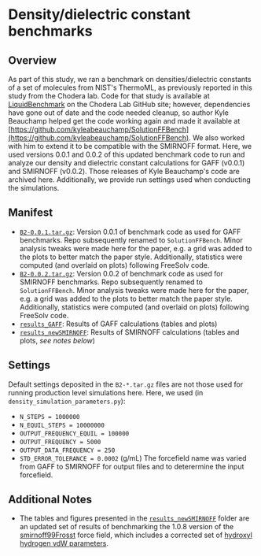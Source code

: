 # Density/dielectric constant benchmarks

## Overview

As part of this study, we ran a benchmark on densities/dielectric constants of a set of molecules from NIST's ThermoML, as previously reported in this study from the Chodera lab.
Code for that study is available at [LiquidBenchmark](https://github.com/choderalab/LiquidBenchmark) on the Chodera Lab GitHub site; however, dependencies have gone out of date and the code needed cleanup, so author Kyle Beauchamp helped get the code working again and made it available at [https://github.com/kyleabeauchamp/SolutionFFBench](https://github.com/kyleabeauchamp/SolutionFFBench).
We also worked with him to extend it to be compatible with the SMIRNOFF format.
Here, we used versions 0.0.1 and 0.0.2 of this updated benchmark code to run and analyze our density and dielectric constant calculations for GAFF (v0.0.1) and SMIRNOFF (v0.0.2).
Those releases of Kyle Beauchamp's code are archived here.
Additionally, we provide run settings used when conducting the simulations.

## Manifest
- [`B2-0.0.1.tar.gz`](B2-0.0.1.tar.gz): Version 0.0.1 of benchmark code as used for GAFF benchmarks. Repo subsequently renamed to `SolutionFFBench`. Minor analysis tweaks were made here for the paper, e.g. a grid was added to the plots to better match the paper style. Additionally, statistics were computed (and overlaid on plots) following FreeSolv code.
- [`B2-0.0.2.tar.gz`](B2-0.0.2.tar.gz): Version 0.0.2 of benchmark code as used for SMIRNOFF benchmarks. Repo subsequently renamed to `SolutionFFBench`. Minor analysis tweaks were made here for the paper, e.g. a grid was added to the plots to better match the paper style. Additionally, statistics were computed (and overlaid on plots) following FreeSolv code.
- [`results_GAFF`](results_GAFF): Results of GAFF calculations (tables and plots)
- [`results_newSMIRNOFF`](results_newSMIRNOFF): Results of SMIRNOFF calculations (tables and plots, *see notes below*)


## Settings
Default settings deposited in the `B2-*.tar.gz` files are not those used for running production level simulations here.
Here, we used (in `density_simulation_parameters.py`):
- `N_STEPS = 1000000`
- `N_EQUIL_STEPS = 10000000`
- `OUTPUT_FREQUENCY_EQUIL = 100000`
- `OUTPUT_FREQUENCY = 5000`
- `OUTPUT_DATA_FREQUENCY = 250`
- `STD_ERROR_TOLERANCE = 0.0002` (g/mL)
The forcefield name was varied from GAFF to SMIRNOFF for output files and to deterermine the input forcefield.

## Additional Notes

- The tables and figures presented in the [`results_newSMIRNOFF`](results_newSMIRNOFF) folder are an updated set of 
results of benchmarking the 1.0.8 version of the 
[smirnoff99Frosst](https://github.com/openforcefield/smirnoff99Frosst/tree/v1.0.8) force field, which includes a 
corrected set of [hydroxyl hydrogen vdW parameters](https://github.com/openforcefield/openforcefield/pull/179).